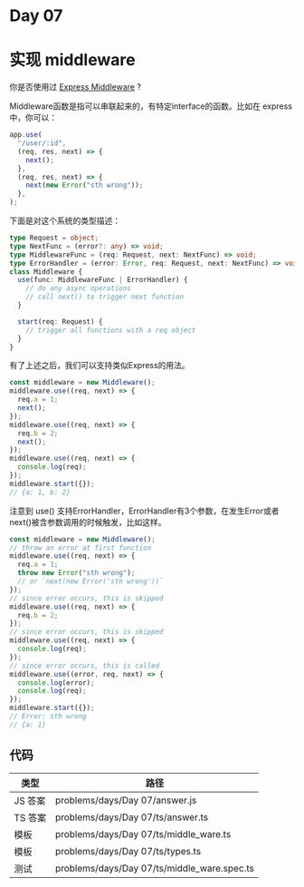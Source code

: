 # Day 07

# 实现 middleware

你是否使用过 [Express Middleware](https://expressjs.com/zh-cn/guide/using-middleware.html) ?

Middleware函数是指可以串联起来的，有特定interface的函数。比如在 express 中，你可以：

```javascript
app.use(
  "/user/:id",
  (req, res, next) => {
    next();
  },
  (req, res, next) => {
    next(new Error("sth wrong"));
  },
);
```

下面是对这个系统的类型描述：

```typescript
type Request = object;
type NextFunc = (error?: any) => void;
type MiddlewareFunc = (req: Request, next: NextFunc) => void;
type ErrorHandler = (error: Error, req: Request, next: NextFunc) => void;
class Middleware {
  use(func: MiddlewareFunc | ErrorHandler) {
    // do any async operations
    // call next() to trigger next function
  }

  start(req: Request) {
    // trigger all functions with a req object
  }
}
```

有了上述之后，我们可以支持类似Express的用法。

```javascript
const middleware = new Middleware();
middleware.use((req, next) => {
  req.a = 1;
  next();
});
middleware.use((req, next) => {
  req.b = 2;
  next();
});
middleware.use((req, next) => {
  console.log(req);
});
middleware.start({});
// {a: 1, b: 2}
```

注意到 use() 支持ErrorHandler，ErrorHandler有3个参数，在发生Error或者next()被含参数调用的时候触发，比如这样。

```javascript
const middleware = new Middleware();
// throw an error at first function
middleware.use((req, next) => {
  req.a = 1;
  throw new Error("sth wrong");
  // or `next(new Error('sth wrong'))`
});
// since error occurs, this is skipped
middleware.use((req, next) => {
  req.b = 2;
});
// since error occurs, this is skipped
middleware.use((req, next) => {
  console.log(req);
});
// since error occurs, this is called
middleware.use((error, req, next) => {
  console.log(error);
  console.log(req);
});
middleware.start({});
// Error: sth wrong
// {a: 1}
```

## 代码

| 类型    | 路径                                        |
| ------- | ------------------------------------------- |
| JS 答案 | problems/days/Day 07/answer.js              |
| TS 答案 | problems/days/Day 07/ts/answer.ts           |
| 模板    | problems/days/Day 07/ts/middle_ware.ts      |
| 模板    | problems/days/Day 07/ts/types.ts            |
| 测试    | problems/days/Day 07/ts/middle_ware.spec.ts |
